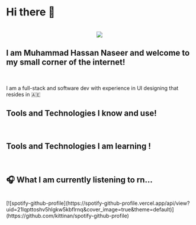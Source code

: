 
<!--
# Hi there 👋 This is Muhammad Hassan Naseer and welcome to my small corner of the internet! 

I am a recent graduate residing
-->

<body>
  

  <h1>Hi there 👋 </h1>
  <br/>
  
  <div align = "center">
    <img src="https://i.pinimg.com/originals/e8/46/14/e84614ae6f0b610fd3ce787b92963415.gif" >
  </div>
  
  
  <h2>I am Muhammad Hassan Naseer and welcome to my small corner of the internet! </h2>
  <br/>
  <p>
  I am a full-stack and software dev with experience in UI designing that resides in 🇦🇪
  </p>

  <h2>Tools and Technologies I know and use! </h2>
  <br/>
  
  <h2>Tools and Technologies I am learning ! </h2>
  <br/>
  
  
  <h2>🎧 What I am currently listening to rn... </h2>
  <br/>
  [![spotify-github-profile](https://spotify-github-profile.vercel.app/api/view?uid=21lqpttoshv5hlgkw5kbflrnq&cover_image=true&theme=default)](https://github.com/kittinan/spotify-github-profile)
  
  
</body>
<!--
**Loner291999/Loner291999** is a ✨ _special_ ✨ repository because its `README.md` (this file) appears on your GitHub profile.

Here are some ideas to get you started:

- 🔭 I’m currently working on ...
- 🌱 I’m currently learning ...
- 👯 I’m looking to collaborate on ...
- 🤔 I’m looking for help with ...
- 💬 Ask me about ...
- 📫 How to reach me: ...
- 😄 Pronouns: ...
- ⚡ Fun fact: ...
-->
